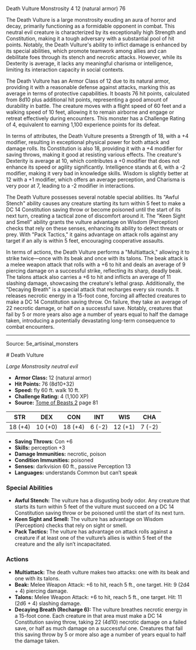 <MonsterName/>Death Vulture</MonsterName>
<CreatureType/>Monstrosity</CreatureType>
<CR/>4</CR>
<AC/>12 (natural armor)</AC>
<HP/>76</HP>
<summary>The Death Vulture is a large monstrosity exuding an aura of horror and decay, primarily functioning as a formidable opponent in combat. This neutral evil creature is characterized by its exceptionally high Strength and Constitution, making it a tough adversary with a substantial pool of hit points. Notably, the Death Vulture's ability to inflict damage is enhanced by its special abilities, which promote teamwork among allies and can debilitate foes through its stench and necrotic attacks. However, while its Dexterity is average, it lacks any meaningful charisma or intelligence, limiting its interaction capacity in social contexts.</summary>

<detail>

The Death Vulture has an Armor Class of 12 due to its natural armor, providing it with a reasonable defense against attacks, marking this as average in terms of protective capabilities. It boasts 76 hit points, calculated from 8d10 plus additional hit points, representing a good amount of durability in battle. The creature moves with a flight speed of 60 feet and a walking speed of 10 feet, allowing it to remain airborne and engage or retreat effectively during encounters. This monster has a Challenge Rating of 4, equivalent to earning 1,100 experience points for its defeat.

In terms of attributes, the Death Vulture presents a Strength of 18, with a +4 modifier, resulting in exceptional physical power for both attack and damage rolls. Its Constitution is also 18, providing it with a +4 modifier for saving throws, making it good at resisting various effects. The creature's Dexterity is average at 10, which contributes a +0 modifier that does not enhance its speed or agility significantly. Intelligence stands at 6, with a -2 modifier, making it very bad in knowledge skills. Wisdom is slightly better at 12 with a +1 modifier, which offers an average perception, and Charisma is very poor at 7, leading to a -2 modifier in interactions.

The Death Vulture possesses several notable special abilities. Its "Awful Stench" ability causes any creature starting its turn within 5 feet to make a DC 14 Constitution saving throw or become poisoned until the start of its next turn, creating a tactical zone of discomfort around it. The "Keen Sight and Smell" ability grants the vulture advantage on Wisdom (Perception) checks that rely on these senses, enhancing its ability to detect threats or prey. With "Pack Tactics," it gains advantage on attack rolls against any target if an ally is within 5 feet, encouraging cooperative assaults.

In terms of actions, the Death Vulture performs a "Multiattack," allowing it to strike twice—once with its beak and once with its talons. The beak attack is a melee weapon attack that rolls with a +6 to hit and deals an average of 9 piercing damage on a successful strike, reflecting its sharp, deadly beak. The talons attack also carries a +6 to hit and inflicts an average of 11 slashing damage, showcasing the creature's lethal grasp. Additionally, the "Decaying Breath" is a special attack that recharges every six rounds. It releases necrotic energy in a 15-foot cone, forcing all affected creatures to make a DC 14 Constitution saving throw. On failure, they take an average of 22 necrotic damage, or half on a successful save. Notably, creatures that fail by 5 or more years also age a number of years equal to half the damage taken, introducing a potentially devastating long-term consequence to combat encounters.</detail>



---

Source: 5e_artisinal_monsters

<statblock>
# Death Vulture

*Large* *Monstrosity* *neutral evil*

- **Armor Class:** 12 (natural armor)
- **Hit Points:** 76 (8d10+32)
- **Speed:** fly 60 ft. walk 10 ft.
- **Challenge Rating:** 4 (1,100 XP)
- **Source:** [Tome of Beasts 2](https://koboldpress.com/kpstore/product/tome-of-beasts-2-for-5th-edition) page 81

| STR | DEX | CON | INT | WIS | CHA |
| --- | --- | --- | --- | --- | --- |
| 18 (+4) | 10 (+0) | 18 (+4) | 6 (-2) | 12 (+1) | 7 (-2) |

- **Saving Throws**: Con +6
- **Skills:** perception +3
- **Damage Immunities:** necrotic, poison
- **Condition Immunities:** poisoned
- **Senses:** darkvision 60 ft., passive Perception 13
- **Languages:** understands Common but can’t speak

### Special Abilities

- **Awful Stench:** The vulture has a disgusting body odor. Any creature that starts its turn within 5 feet of the vulture must succeed on a DC 14 Constitution saving throw or be poisoned until the start of its next turn.
- **Keen Sight and Smell:** The vulture has advantage on Wisdom (Perception) checks that rely on sight or smell.
- **Pack Tactics:** The vulture has advantage on attack rolls against a creature if at least one of the vulture’s allies is within 5 feet of the creature and the ally isn’t incapacitated.

### Actions

- **Multiattack:** The death vulture makes two attacks: one with its beak and one with its talons.
- **Beak:** Melee Weapon Attack: +6 to hit, reach 5 ft., one target. Hit: 9 (2d4 + 4) piercing damage.
- **Talons:** Melee Weapon Attack: +6 to hit, reach 5 ft., one target. Hit: 11 (2d6 + 4) slashing damage.
- **Decaying Breath (Recharge 6):** The vulture breathes necrotic energy in a 15-foot cone. Each creature in that area must make a DC 14 Constitution saving throw, taking 22 (4d10) necrotic damage on a failed save, or half as much damage on a successful one. Creatures that fail this saving throw by 5 or more also age a number of years equal to half the damage taken.


</statblock>


